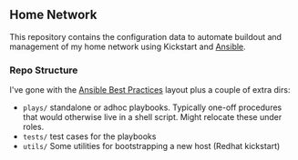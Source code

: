## Home Network ##

This repository contains the configuration data to automate buildout
and management of my home network using Kickstart and
[Ansible](www.ansibleworks.com).


### Repo Structure ###

I've gone with the [Ansible Best Practices](http://www.ansibleworks.com/docs/playbooks_best_practices.html)
layout plus a couple of extra dirs:

* ``plays/`` standalone or adhoc playbooks. Typically one-off
  procedures that would otherwise live in a shell script. Might
  relocate these under roles.
* ``tests/`` test cases for the playbooks
* ``utils/`` Some utilities for bootstrapping a new host (Redhat
  kickstart)

